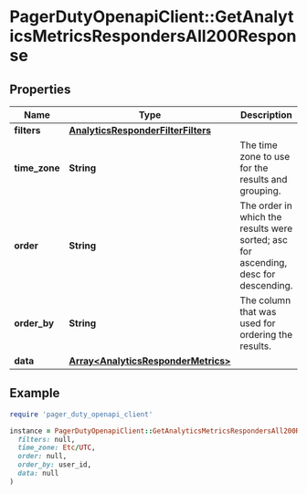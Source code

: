 # PagerDutyOpenapiClient::GetAnalyticsMetricsRespondersAll200Response

## Properties

| Name | Type | Description | Notes |
| ---- | ---- | ----------- | ----- |
| **filters** | [**AnalyticsResponderFilterFilters**](AnalyticsResponderFilterFilters.md) |  | [optional] |
| **time_zone** | **String** | The time zone to use for the results and grouping. | [optional] |
| **order** | **String** | The order in which the results were sorted; asc for ascending, desc for descending. | [optional] |
| **order_by** | **String** | The column that was used for ordering the results. | [optional] |
| **data** | [**Array&lt;AnalyticsResponderMetrics&gt;**](AnalyticsResponderMetrics.md) |  | [optional] |

## Example

```ruby
require 'pager_duty_openapi_client'

instance = PagerDutyOpenapiClient::GetAnalyticsMetricsRespondersAll200Response.new(
  filters: null,
  time_zone: Etc/UTC,
  order: null,
  order_by: user_id,
  data: null
)
```

